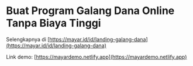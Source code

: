 # Buat Program Galang Dana Online Tanpa Biaya Tinggi

Selengkapnya di [https://mayar.id/id/landing-galang-dana](https://mayar.id/id/landing-galang-dana)

Link demo: [https://mayardemo.netlify.app](https://mayardemo.netlify.app)